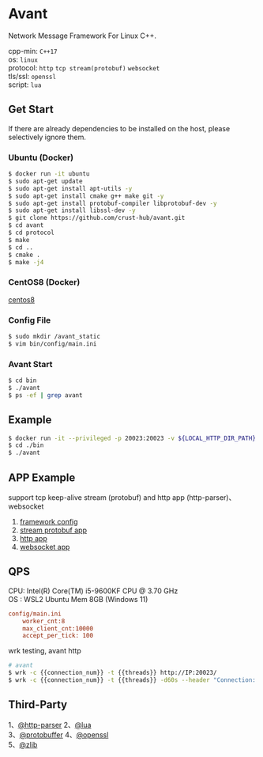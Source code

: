 # Avant

Network Message Framework For Linux C++.

cpp-min: `C++17`  
os: `linux`  
protocol: `http` `tcp stream(protobuf)` `websocket`  
tls/ssl: `openssl`  
script: `lua`  

## Get Start

If there are already dependencies to be installed on the host, please selectively ignore them.

### Ubuntu (Docker)

```bash
$ docker run -it ubuntu
$ sudo apt-get update
$ sudo apt-get install apt-utils -y
$ sudo apt-get install cmake g++ make git -y
$ sudo apt-get install protobuf-compiler libprotobuf-dev -y
$ sudo apt-get install libssl-dev -y
$ git clone https://github.com/crust-hub/avant.git
$ cd avant
$ cd protocol
$ make
$ cd ..
$ cmake .
$ make -j4
```

### CentOS8 (Docker)

[centos8](./Centos8.md)

### Config File

```bash
$ sudo mkdir /avant_static
$ vim bin/config/main.ini
```

### Avant Start

```bash
$ cd bin
$ ./avant
$ ps -ef | grep avant
```

## Example

```bash
$ docker run -it --privileged -p 20023:20023 -v ${LOCAL_HTTP_DIR_PATH}:/avant_static gaowanlu/avant:latest bash
$ cd ./bin
$ ./avant
```

## APP Example

support tcp keep-alive stream (protobuf) and http app (http-parser)、websocket

1. [framework config](https://github.com/crust-hub/avant/blob/main/bin/config/main.ini)
2. [stream protobuf app](https://github.com/crust-hub/avant/blob/main/src/app/stream_app.cpp)
3. [http app](https://github.com/crust-hub/avant/blob/main/src/app/http_app.cpp)
4. [websocket app](https://github.com/crust-hub/avant/blob/main/src/app/websocket_app.cpp)

## QPS

CPU: Intel(R) Core(TM) i5-9600KF CPU @ 3.70 GHz   
OS : WSL2 Ubuntu Mem 8GB  (Windows 11)

```ini
config/main.ini 
    worker_cnt:8  
    max_client_cnt:10000  
    accept_per_tick: 100  
```

wrk testing, avant http

```bash
# avant
$ wrk -c {{connection_num}} -t {{threads}} http://IP:20023/
$ wrk -c {{connection_num}} -t {{threads}} -d60s --header "Connection: keep-alive" http://127.0.0.1:20023/
```

## Third-Party

1、[@http-parser](https://github.com/nodejs/http-parser)  2、[@lua](https://github.com/lua/lua)  
3、[@protobuffer](https://github.com/protocolbuffers/protobuf)  4、[@openssl](https://github.com/openssl/openssl)  
5、[@zlib](https://github.com/madler/zlib)  
